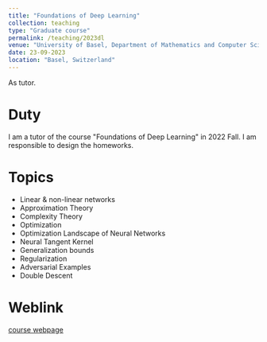 ```yaml
---
title: "Foundations of Deep Learning"
collection: teaching
type: "Graduate course"
permalink: /teaching/2023dl
venue: "University of Basel, Department of Mathematics and Computer Science"
date: 23-09-2023
location: "Basel, Switzerland"
---
```


As tutor. 

Duty
=====
I am a tutor of the course "Foundations of Deep Learning" in 2022 Fall. I am responsible to design the homeworks.

Topics
======
* Linear & non-linear networks
* Approximation Theory
* Complexity Theory
* Optimization
* Optimization Landscape of Neural Networks
* Neural Tangent Kernel
* Generalization bounds
* Regularization
* Adversarial Examples
* Double Descent

Weblink
======
[course webpage](https://dmi.unibas.ch/de/studium/computer-science-informatik/lehrangebot-hs23/lecture-foundations-of-deep-learning/)

